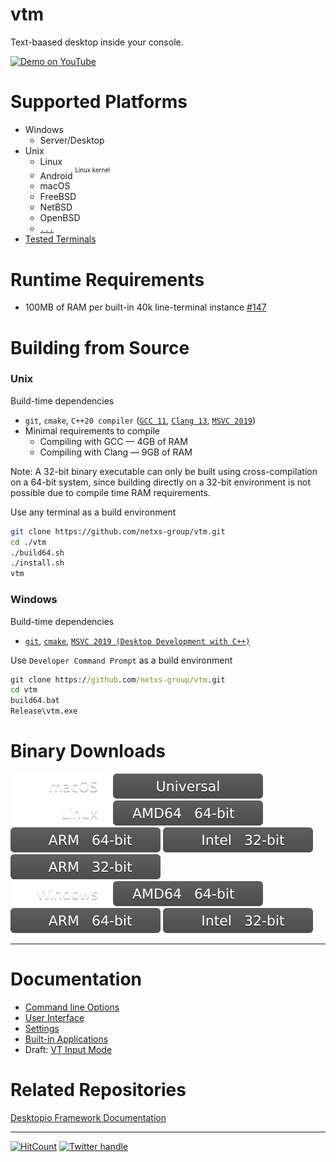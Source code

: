 # vtm

Text-baased desktop inside your console.

<a href="https://www.youtube.com/watch?v=kofkoxGjFWQ">
  <img width="400" alt="Demo on YouTube" src="https://user-images.githubusercontent.com/11535558/146906370-c9705579-1bbb-4e9e-8977-47312f551cc8.gif">
</a>

# Supported Platforms

- Windows
  - Server/Desktop
- Unix
  - Linux
  - Android <sup><sup>Linux kernel</sup></sup>
  - macOS
  - FreeBSD
  - NetBSD
  - OpenBSD
  - [`...`](https://en.wikipedia.org/wiki/POSIX#POSIX-oriented_operating_systems)
- [Tested Terminals](https://github.com/netxs-group/vtm/discussions/72)

# Runtime Requirements

- 100MB of RAM per built-in 40k line-terminal instance [#147](https://github.com/netxs-group/vtm/issues/147)

# Building from Source

### Unix

Build-time dependencies
 - `git`, `cmake`,  `C++20 compiler` ([`GCC 11`](https://gcc.gnu.org/projects/cxx-status.html), [`Clang 13`](https://clang.llvm.org/cxx_status.html), [`MSVC 2019`](https://visualstudio.microsoft.com/downloads/))
 - Minimal requirements to compile
   - Compiling with GCC — 4GB of RAM
   - Compiling with Clang — 9GB of RAM

Note: A 32-bit binary executable can only be built using cross-compilation on a 64-bit system, since building directly on a 32-bit environment is not possible due to compile time RAM requirements.

Use any terminal as a build environment
```bash
git clone https://github.com/netxs-group/vtm.git
cd ./vtm
./build64.sh
./install.sh
vtm
```

### Windows

Build-time dependencies
 - [`git`](https://git-scm.com/download/win), [`cmake`](https://learn.microsoft.com/en-us/cpp/build/cmake-projects-in-visual-studio?view=msvc-170#installation), [`MSVC 2019 (Desktop Development with C++)`](https://visualstudio.microsoft.com/downloads/)

Use `Developer Command Prompt` as a build environment

```cmd
git clone https://github.com/netxs-group/vtm.git
cd vtm
build64.bat
Release\vtm.exe
```

# Binary Downloads

![](.resources/status/macos.svg)   [![](.resources/status/arch_any.svg)](https://github.com/netxs-group/vtm/releases/latest/download/vtm_macos_any.tar.gz)  
![](.resources/status/linux.svg)   [![](.resources/status/arch_amd64.svg)](https://github.com/netxs-group/vtm/releases/latest/download/vtm_linux_amd64.tar.gz) [![](.resources/status/arch_arm64.svg)](https://github.com/netxs-group/vtm/releases/latest/download/vtm_linux_arm64.tar.gz)   [![](.resources/status/arch_i386.svg)](https://github.com/netxs-group/vtm/releases/latest/download/vtm_linux_i386.tar.gz)   [![](.resources/status/arch_arm32.svg)](https://github.com/netxs-group/vtm/releases/latest/download/vtm_linux_arm32.tar.gz)  
![](.resources/status/windows.svg) [![](.resources/status/arch_amd64.svg)](https://github.com/netxs-group/vtm/releases/latest/download/vtm_windows_amd64.zip)  [![](.resources/status/arch_arm64.svg)](https://github.com/netxs-group/vtm/releases/latest/download/vtm_windows_arm64.tar.gz) [![](.resources/status/arch_i386.svg)](https://github.com/netxs-group/vtm/releases/latest/download/vtm_windows_i386.tar.gz)  

---

# Documentation

- [Command line Options](doc/command-line-options.md)
- [User Interface](doc/user-interface.md)
- [Settings](doc/settings.md)
- [Built-in Applications](doc/apps.md)
- Draft: [VT Input Mode](doc/vt-input-mode.md)

# Related Repositories

[Desktopio Framework Documentation](https://github.com/netxs-group/Desktopio-Docs)

---

[![HitCount](https://views.whatilearened.today/views/github/netxs-group/vtm.svg)](https://github.com/netxs-group/vtm) [![Twitter handle][]][twitter badge]

[//]: # (LINKS)
[twitter handle]: https://img.shields.io/twitter/follow/desktopio.svg?style=social&label=Follow
[twitter badge]: https://twitter.com/desktopio
